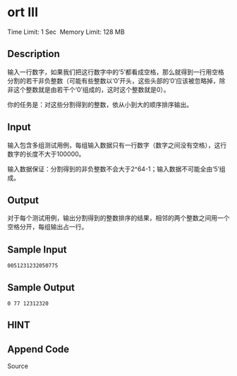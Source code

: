 # ort III
Time Limit: 1 Sec  Memory Limit: 128 MB


## Description
输入一行数字，如果我们把这行数字中的‘5’都看成空格，那么就得到一行用空格分割的若干非负整数（可能有些整数以‘0’开头，这些头部的‘0’应该被忽略掉，除非这个整数就是由若干个‘0’组成的，这时这个整数就是0）。

你的任务是：对这些分割得到的整数，依从小到大的顺序排序输出。


## Input
输入包含多组测试用例，每组输入数据只有一行数字（数字之间没有空格），这行数字的长度不大于100000。  

输入数据保证：分割得到的非负整数不会大于2^64-1；输入数据不可能全由‘5’组成。



## Output
对于每个测试用例，输出分割得到的整数排序的结果，相邻的两个整数之间用一个空格分开，每组输出占一行。


## Sample Input
```
0051231232050775
```
## Sample Output
```
0 77 12312320
```

## HINT


## Append Code
Source